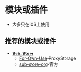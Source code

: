 # 模块或插件
- 大多只在IOS上使用

## 推荐的模块或插件
- **[Sub_Store](https://github.com/LaolunsiG/XiaoE_PCR/tree/main/Module_or_Plugin/Sub-Store)**
  - [For-Own-Use](https://github.com/ProxyStorage/For-Own-Use)-ProxyStorage
  - [sub-store-org](https://github.com/sub-store-org/Sub-Store/tree/master/config)-官方
